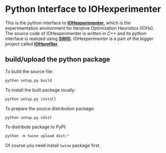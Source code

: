 
# Python Interface to IOHexperimenter

This is the python interface to [__IOHexperimenter__](https://github.com/IOHprofiler/IOHexperimenter), which is the experimentation environment for Iterative Optimization Heuristics (IOHs). The source code of IOHexperimenter is written in _C++_ and its python interface is realized using [__SWIG__](http://www.swig.org/). IOHexperimenter is a part of the bigger project called [__IOHprofiler__](https://iohprofiler.github.io/).

## build/upload the python package

To build the source file:

```python
python setup.py build
```

To install the built package locally:

```python
python setup.py install
```

To prepare the source distribution package:

```python
python setup.py sdist
```

To distribute package to PyPI:

```python
python -m twine upload dist/*
```

Of course you need install `twine` package first.